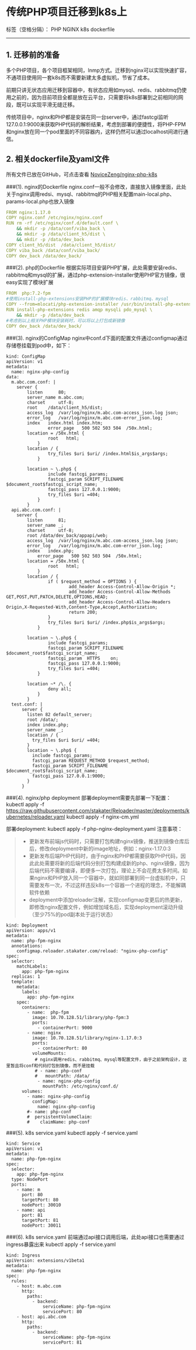 # 传统PHP项目迁移到k8s上

标签（空格分隔）： PHP NGINX k8s dockerfile

---

## 1. 迁移前的准备
多个PHP项目，各个项目框架相同，lnmp方式。迁移到nginx可以实现快速扩容，不通项目使用同一套k8s而不需要新建太多虚拟机，节省了成本。

前期只讲无状态应用迁移到容器中，有状态应用如mysql、redis、rabbitmq仍使用之前的，因为目前项目全都是放在云平台，只需要将k8s部署到之前相同的网段，既可以实现平滑无缝迁移。

传统项目中，nginx和PHP都是安装在同一台server中，通过fastcgi监听127.0.0.1:9000来获取PHP代码的解析结果，考虑到部署的便捷性，将PHP-FPM和nginx放在同一个pod里面的不同容器内，这样仍然可以通过localhost间进行通信。
   
  
  
## 2. 相关dockerfile及yaml文件

所有文件已放在GitHub，可点击查看 [NoviceZeng/nginx-php-k8s](https://github.com/NoviceZeng/nginx-php-k8s)

###(1). nginx的Dockerfile
nginx.conf一般不会修改，直接放入镜像里面，此处关于nginx调用redsi、mysql、rabbitmq的PHP相关配置main-local.php、params-local.php也放入镜像   
```yaml
FROM nginx:1.17.0
COPY nginx.conf /etc/nginx/nginx.conf
RUN rm -rf /etc/nginx/conf.d/default.conf \
    && mkdir -p /data/conf/viba_back \
    && mkdir -p /data/client_h5/dist \
    && mkdir -p /data/dev_back 
COPY client_h5/dist  /data/client_h5/dist/ 
COPY viba_back /data/conf/viba_back/
COPY dev_back /data/dev_back/
```
###(2). php的Dockerfile
根据实际项目安装PHP扩展，此处需要安装redis、rabbitmq和mysql的扩展，通过php-extension-installer使用PHP官方镜像，很easy实现了模块扩展
```yaml
FROM  php:7.2-fpm
#使用install-php-extensions安装PHP的扩展模块redis、rabbitmq、mysql
COPY --from=mlocati/php-extension-installer /usr/bin/install-php-extensions /usr/bin/
RUN install-php-extensions redis amqp mysqli pdo_mysql \
    && mkdir -p /data/dev_back
#考虑到以上相关PHP模块安装耗时，可以将以上打包成新镜像
COPY dev_back /data/dev_back/
```

###(3). nginx的ConfigMap
nginx中conf.d下面的配置文件通过configmap通过存储卷挂载到pod中，如下：
```ConfigMap
kind: ConfigMap 
apiVersion: v1
metadata:
  name: nginx-php-config 
data: 
  m.abc.com.conf: |
    server {
        listen      80;
        server_name m.abc.com;
        charset     utf-8;
        root    /data/client_h5/dist;
        access_log  /var/log/nginx/m.abc.com-access_json.log json;
        error_log   /var/log/nginx/m.abc.com-error_json.log;
        index   index.html index.htm;
                error_page   500 502 503 504  /50x.html;
        location = /50x.html {
                root   html;
            }
        location / {
                try_files $uri $uri/ /index.html$is_args$args;
            }
    
        location ~ \.php$ {
                include fastcgi_params;
                fastcgi_param SCRIPT_FILENAME $document_root$fastcgi_script_name;
                fastcgi_pass 127.0.0.1:9000;
                try_files $uri =404;
            }
        }
  api.abc.com.conf: |
    server {
        listen      81;
        server_name _;
        charset     utf-8;
        root /data/dev_back/appapi/web;
        access_log  /var/log/nginx/m.abc.com-access_json.log json;
        error_log   /var/log/nginx/m.abc.com-error_json.log;
        index   index.php;
            error_page   500 502 503 504  /50x.html;
        location = /50x.html {
                root   html;
            }
        location / {
                if ( $request_method = OPTIONS ) {
                        add_header Access-Control-Allow-Origin *;
                        add_header Access-Control-Allow-Methods GET,POST,PUT,PATCH,DELETE,OPTIONS,HEAD;
                        add_header Access-Control-Allow-Headers Origin,X-Requested-With,Content-Type,Accept,Authorization;
                        return 200;
                }
                try_files $uri $uri/ /index.php$is_args$args;
            }
    
        location ~ \.php$ {
                include fastcgi_params;
                fastcgi_param SCRIPT_FILENAME $document_root$fastcgi_script_name;
                fastcgi_param  HTTPS    on;
                fastcgi_pass 127.0.0.1:9000;
                try_files $uri =404;
            }
    
        location ~* /\. {
                deny all;
            }
        }
  test.conf: |
      server {
        listen 82 default_server;
        root /data/;
        index index.php;
        server_name _;
        location / {
          try_files $uri $uri/ =404;
        }
        location ~ \.php$ {
          include fastcgi_params;
          fastcgi_param REQUEST_METHOD $request_method;
          fastcgi_param SCRIPT_FILENAME $document_root$fastcgi_script_name;
          fastcgi_pass 127.0.0.1:9000;
        }
      }
```

###(4). nginx/php deployment
部署deployment需要先部署一下配置：
kubectl apply -f https://raw.githubusercontent.com/stakater/Reloader/master/deployments/kubernetes/reloader.yaml
kubectl apply -f nginx-cm.yml

部署deployment: kubectl apply -f php-nginx-deployment.yaml
注意事项：
> *  更新发布前端js代码时，只需要打包构建nginx镜像，推送到镜像仓库后后，修改deployment中新的image地址，例如：nginx-1.17.0:3
> *  更新发布后端PHP代码时，由于nginx和PHP都需要获取PHP代码，因此此处需要将新的后端代码分别打包构建成新的php、nginx镜像，因为后端代码不需要编译，即便多一次打包，理论上不会花费太多时间。如果nginx和PHP放入同一个容器中，就如同部署到同一台虚拟机中，只需要发布一次，不过这样违反k8s一个容器一个进程的理念，不能解耦软件依赖
> *  deployment中添加reloader注解，实现configmap变更后的热更新，即修改nginx配置文件，例如增加域名后，实现deployment滚动升级（至少75%的pod副本处于运行状态）
```deployment
kind: Deployment
apiVersion: apps/v1
metadata:
  name: php-fpm-nginx 
  annotations:
    configmap.reloader.stakater.com/reload: "nginx-php-config"
spec:
  selector:
    matchLabels:
      app: php-fpm-nginx
  replicas: 1 
  template: 
    metadata: 
      labels:
        app: php-fpm-nginx
    spec:
      containers:
        - name:  php-fpm
          image: 10.70.128.51/library/php-fpm:3
          ports:
            - containerPort: 9000 
        - name: nginx 
          image: 10.70.128.51/library/nginx-1.17.0:3
          ports:
            - containerPort: 80
          volumeMounts:
           # nginx调用redis、rabbitmq、mysql等配置文件，由于之前架构设计，这里暂且将conf和代码打包到镜像，而不是挂载
           # - name: php-conf
           #   mountPath: /data/
            - name: nginx-php-config
              mountPath: /etc/nginx/conf.d/
      volumes:
        - name: nginx-php-config
          configMap:
            name: nginx-php-config
        #- name: php-conf
        #  persistentVolumeClaim:
        #    claimName: php-conf
```

###(5). k8s service.yaml
kubectl apply -f service.yaml
```service
kind: Service
apiVersion: v1 
metadata: 
  name: php-fpm-nginx
spec:
  selector:
    app: php-fpm-nginx
  type: NodePort
  ports:
    - name: m
      port: 80 
      targetPort: 80 
      nodePort: 30010
    - name: api
      port: 81 
      targetPort: 81 
      nodePort: 30011
```
###(6). k8s service.yaml
前端通过api接口调用后端，此处api接口也需要通过ingress暴露出来
kubectl apply -f service.yaml
```ingress
kind: Ingress
apiVersion: extensions/v1beta1
metadata:
  name: php-fpm-nginx
spec:
  rules:
    - host: m.abc.com
      http:
        paths:
          - backend:
              serviceName: php-fpm-nginx
              servicePort: 80
    - host: api.abc.com
      http:
        paths:
          - backend:
              serviceName: php-fpm-nginx
              servicePort: 81
```
